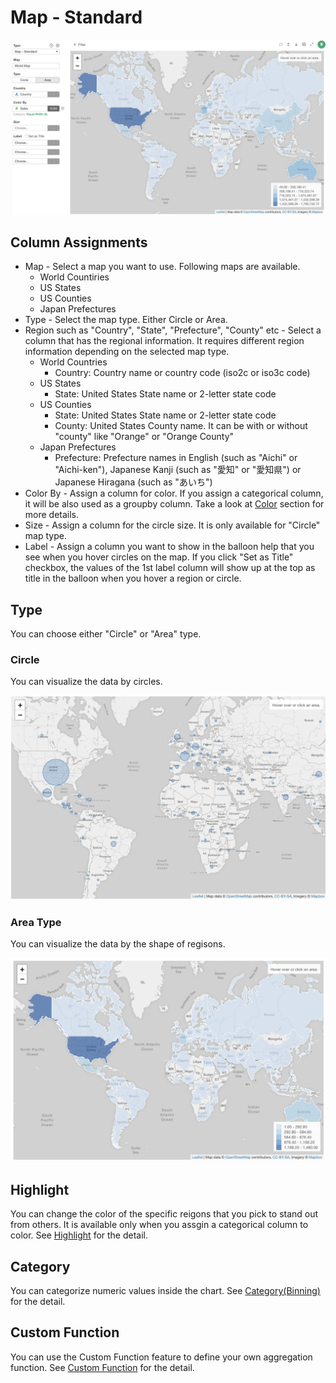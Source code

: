 # Map - Standard

![](images/stdmap1.png)



## Column Assignments
* Map - Select a map you want to use. Following maps are available. 
  * World Countiries
  * US States
  * US Counties
  * Japan Prefectures
* Type - Select the map type. Either Circle or Area.
* Region such as "Country", "State", "Prefecture", "County" etc - Select a column that has the regional information. It requires different region information depending on the selected map type. 
  * World Countries
    * Country: Country name or country code (iso2c or iso3c code)
  * US States
    * State: United States State name or 2-letter state code
  * US Counties
    * State: United States State name or 2-letter state code
    * County: United States County name. It can be with or without "county" like "Orange" or "Orange County"
  * Japan Prefectures
    * Prefecture: Prefecture names in English (such as "Aichi" or "Aichi-ken"), Japanese Kanji (such as "愛知" or "愛知県") or Japanese Hiragana (such as "あいち")    
* Color By - Assign a column for color. If you assign a categorical column, it will be also used as a groupby column. Take a look at [Color](color.md) section for more details.
* Size - Assign a column for the circle size. It is only available for "Circle" map type.
* Label - Assign a column you want to show in the balloon help that you see when you hover circles on the map. If you click "Set as Title" checkbox, the values of the 1st label column will show up at the top as title in the balloon when you hover a region or circle.

## Type 

You can choose either "Circle" or "Area" type.

### Circle

You can visualize the data by circles. 

![](images/stdmap3.png)

### Area Type

You can visualize the data by the shape of regisons. 

![](images/stdmap2.png)




## Highlight 

You can change the color of the specific reigons that you pick to stand out from others. It is available only when you assgin a categorical column to color. See [Highlight](highlight.md) for the detail. 

## Category 

You can categorize numeric values inside the chart. See [Category(Binning)](category.md) for the detail.


## Custom Function

You can use the Custom Function feature to define your own aggregation function. See [Custom Function](custom-function.md) for the detail.
